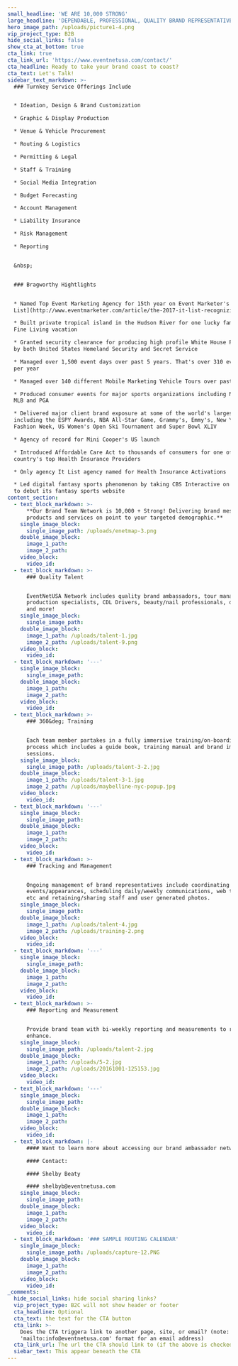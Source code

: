 ```yaml
---
small_headline: 'WE ARE 10,000 STRONG'
large_headline: 'DEPENDABLE, PROFESSIONAL, QUALITY BRAND REPRESENTATIVES'
hero_image_path: /uploads/picture1-4.png
vip_project_type: B2B
hide_social_links: false
show_cta_at_bottom: true
cta_link: true
cta_link_url: 'https://www.eventnetusa.com/contact/'
cta_headline: Ready to take your brand coast to coast?
cta_text: Let's Talk!
sidebar_text_markdown: >-
  ### Turnkey Service Offerings Include


  * Ideation, Design & Brand Customization

  * Graphic & Display Production

  * Venue & Vehicle Procurement

  * Routing & Logistics

  * Permitting & Legal

  * Staff & Training

  * Social Media Integration

  * Budget Forecasting

  * Account Management

  * Liability Insurance

  * Risk Management

  * Reporting


  &nbsp;


  ### Bragworthy Hightlights


  * Named Top Event Marketing Agency for 15th year on Event Marketer's [It
  List](http://www.eventmarketer.com/article/the-2017-it-list-recognizing-the-top-100-event-agencies/)

  * Built private tropical island in the Hudson River for one lucky family's
  Fine Living vacation

  * Granted security clearance for producing high profile White House PR Events
  by both United States Homeland Security and Secret Service

  * Managed over 1,500 event days over past 5 years. That's over 310 event day's
  per year

  * Managed over 140 different Mobile Marketing Vehicle Tours over past 10 years

  * Produced consumer events for major sports organizations including NBA, NFL,
  MLB and PGA

  * Delivered major client brand exposure at some of the world's largest events
  including the ESPY Awards, NBA All-Star Game, Grammy's, Emmy's, New York
  Fashion Week, US Women's Open Ski Tournament and Super Bowl XLIV

  * Agency of record for Mini Cooper's US launch

  * Introduced Affordable Care Act to thousands of consumers for one of the
  country's top Health Insurance Providers

  * Only agency It List agency named for Health Insurance Activations

  * Led digital fantasy sports phenomenon by taking CBS Interactive on the road
  to debut its fantasy sports website
content_section:
  - text_block_markdown: >-
      **Our Brand Team Network is 10,000 + Strong! Delivering brand messages,
      products and services on point to your targeted demographic.**
    single_image_block:
      single_image_path: /uploads/enetmap-3.png
    double_image_block:
      image_1_path:
      image_2_path:
    video_block:
      video_id:
  - text_block_markdown: >-
      ### Quality Talent


      EventNetUSA Network includes quality brand ambassadors, tour managers,
      production specialists, CDL Drivers, beauty/nail professionals, dancers
      and more!
    single_image_block:
      single_image_path:
    double_image_block:
      image_1_path: /uploads/talent-1.jpg
      image_2_path: /uploads/talent-9.png
    video_block:
      video_id:
  - text_block_markdown: '---'
    single_image_block:
      single_image_path:
    double_image_block:
      image_1_path:
      image_2_path:
    video_block:
      video_id:
  - text_block_markdown: >-
      ### 360&deg; Training


      Each team member partakes in a fully immersive training/on-boarding
      process which includes a guide book, training manual and brand immersion
      sessions.
    single_image_block:
      single_image_path: /uploads/talent-3-2.jpg
    double_image_block:
      image_1_path: /uploads/talent-3-1.jpg
      image_2_path: /uploads/maybelline-nyc-popup.jpg
    video_block:
      video_id:
  - text_block_markdown: '---'
    single_image_block:
      single_image_path:
    double_image_block:
      image_1_path:
      image_2_path:
    video_block:
      video_id:
  - text_block_markdown: >-
      ### Tracking and Management


      Ongoing management of brand representatives include coordinating local
      events/appearances, scheduling daily/weekly communications, web training,
      etc and retaining/sharing staff and user generated photos.
    single_image_block:
      single_image_path:
    double_image_block:
      image_1_path: /uploads/talent-4.jpg
      image_2_path: /uploads/training-2.png
    video_block:
      video_id:
  - text_block_markdown: '---'
    single_image_block:
      single_image_path:
    double_image_block:
      image_1_path:
      image_2_path:
    video_block:
      video_id:
  - text_block_markdown: >-
      ### Reporting and Measurement


      Provide brand team with bi-weekly reporting and measurements to review and
      enhance.
    single_image_block:
      single_image_path: /uploads/talent-2.jpg
    double_image_block:
      image_1_path: /uploads/5-2.jpg
      image_2_path: /uploads/20161001-125153.jpg
    video_block:
      video_id:
  - text_block_markdown: '---'
    single_image_block:
      single_image_path:
    double_image_block:
      image_1_path:
      image_2_path:
    video_block:
      video_id:
  - text_block_markdown: |-
      #### Want to learn more about accessing our brand ambassador network?

      #### Contact:

      #### Shelby Beaty

      #### shelbyb@eventnetusa.com
    single_image_block:
      single_image_path:
    double_image_block:
      image_1_path:
      image_2_path:
    video_block:
      video_id:
  - text_block_markdown: '### SAMPLE ROUTING CALENDAR'
    single_image_block:
      single_image_path: /uploads/capture-12.PNG
    double_image_block:
      image_1_path:
      image_2_path:
    video_block:
      video_id:
_comments:
  hide_social_links: hide social sharing links?
  vip_project_type: B2C will not show header or footer
  cta_headline: Optional
  cta_text: the text for the CTA button
  cta_link: >-
    Does the CTA triggera link to another page, site, or email? (note: use
    'mailto:info@eventnetusa.com' format for an email address)
  cta_link_url: The url the CTA should link to (if the above is checked)
  siebar_text: This appear beneath the CTA
---
```

